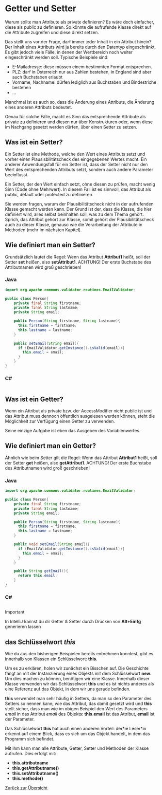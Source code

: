 # Getter und Setter

Warum sollte man Attribute als private definieren? Es wäre doch einfacher, diese als public zu definieren. So könnte die aufrufende Klasse direkt auf die Attribute zugreifen und diese direkt setzen. 

Das stellt uns vor der Frage, darf immer jeder Inhalt in ein Attribut hinein? Der Inhalt eines Attributs wird ja bereits durch den Datentyp eingeschränkt. Es gibt jedoch viele Fälle, in denen der Wertbereich noch weiter eingeschränkt werden soll. Typische Beispiele sind:
- E-Mailadresse: diese müssen einem bestimmten Format entsprechen.
- PLZ: darf in Österreich nur aus Zahlen bestehen, in England sind aber auch Buchstaben erlaubt
- Vorname, Nachname: dürfen lediglich aus Buchstaben und Bindestriche bestehen
- ...

Manchmal ist es auch so, dass die Änderung eines Attributs, die Änderung eines anderen Attributs bedeutet. 

Genau für solche Fälle, macht es Sinn das entsprechende Attribute als private zu definieren und diesen nur über Konstrukturen oder, wenn diese im Nachgang gesetzt werden dürfen, über einen Setter zu setzen.

## Was ist ein Setter?

Ein Setter ist eine Methode, welche den Wert eines Attributs setzt und vorher einen Plausisbilitätscheck des eingegebenen Wertes macht. Ein anderer Anwendungsfall für ein Setter ist, dass der Setter nicht nur den Wert des entsprechenden Attributs setzt, sondern auch andere Parameter beeinflusst.

Ein Setter, der den Wert einfach setzt, ohne diesen zu prüfen, macht wenig Sinn (Code ohne Mehrwert). In diesem Fall ist es sinnvoll, das Attribut als public, default oder protected zu definieren.

Sie werden fragen, warum der Plausibilitätscheck nicht in der aufrufenden Klasse gemacht werden kann. Der Grund ist der, dass die Klasse, die hier definiert wird, alles selbst beinhalten soll, was zu dem Thema gehört. Sprich, das Attribut gehört zur Klasse, somit gehört der Plausibilitätscheck auch zu dieser Klasse, genauso wie die Verarbeitung der Attribute in Methoden (mehr im nächsten Kapitel).

## Wie definiert man ein Setter?

Grundsätzlich lautet die Regel: Wenn das Attribut **Attribut1** heißt, soll der Setter **set<Attributname>** heißen, also **setAttribut1**. ACHTUNG! Der erste Buchstabe des Attributnamen wird groß geschrieben!

### Java 

```Java
import org.apache.commons.validator.routines.EmailValidator;

public class Person{
    private final String firstname;
    private final String lastname;
    private String email;

    public Person(String firstname, String lastname){
      this.firstname = firstname;
      this.lastname = lastname;
    }

    public setEmail(String email){
      if (EmailValidator.getInstance().isValid(email)){
        this.email = email;
      }
    }
}
```
### C# 

```c#

```

## Was ist ein Getter?

Wenn ein Attribut als private bzw. der AccessModifier nicht public ist und das Attribut muss dennoch öffentlich ausgelesen werden können, steht die Möglichkeit zur Verfügung einen Getter zu verwenden. 

Seine einzige Aufgabe ist eben das Ausgeben des Variablenwertes. 

## Wie definiert man ein Getter?

Ähnlich wie beim Setter gilt die Regel: Wenn das Attribut **Attribut1** heißt, soll der Setter **get<Attributname>** heißen, also **getAttribut1**. ACHTUNG! Der erste Buchstabe des Attributnamen wird groß geschrieben!

### Java 

```Java
import org.apache.commons.validator.routines.EmailValidator;

public class Person{
    private final String firstname;
    private final String lastname;
    private String email;

    public Person(String firstname, String lastname){
      this.firstname = firstname;
      this.lastname = lastname;
    }

    public void setEmail(String email){
      if (EmailValidator.getInstance().isValid(email)){
        this.email = email;
      }
    }

    public String getEmail(){
      return this.email;
    }
}
```

### C# 

```c#

```

> [!IMPORTANT]
> In IntelliJ kannst du dir Getter & Setter durch Drücken von **Alt+Einfg** generieren lassen

## das Schlüsselwort *this*

Wie du aus den bisherigen Beispielen bereits entnehmen konntest, gibt es innerhalb von Klassen ein Schlüsselwort: **this**.

Um es zu erklären, holen wir zunächst ein Bisschen auf. Die Geschichte fängt an mit der Instanzierung eines Objekts mit dem Schlüsselwort **new**. Um dies machen zu können, benötigen wir eine Klasse. Innerhalb dieser Klasse verwenden wir das Schlüsselwort **this** und es ist nichts anderes als eine Referenz auf das Objekt, in dem wir uns gerade befinden.

**this** verwendet man sehr häufig in Setters, da man so den Parameter des Setters so nennen kann, wie das Attribut, das damit gesetzt wird und **this** stellt sicher, dass man wie im obigen Beispiel den Wert des Parameters *email* in das Attribut *email* des Objekts: **this.email** ist das Attribut, **email** ist der Parameter.

Das Schlüsselwort **this** hat auch einen anderen Vorteil: der\*ie Leser\*in erkennt auf einem Blick, dass es sich um das Objekt handelt, in dem das Programm sich befindet. 

Mit ihm kann man alle Attribute, Getter, Setter und Methoden der Klasse aufrufen. Dies erfolgt mit:
- **this.attributname**
- **this.getAttributname()**
- **this.setAttributname()**
- **this.methode()**

[Zurück zur Übersicht](README.md)